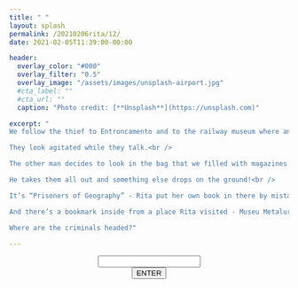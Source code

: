 ```yaml
---
title: " "
layout: splash
permalink: /20210206rita/12/
date: 2021-02-05T11:39:00-00:00

header:
  overlay_color: "#000"
  overlay_filter: "0.5"
  overlay_image: "/assets/images/unsplash-airport.jpg"
  #cta_label: ""
  #cta_url: ""
  caption: "Photo credit: [**Unsplash**](https://unsplash.com)"

excerpt: "
We follow the thief to Entroncamento and to the railway museum where another man is waiting for him!<br />

They look agitated while they talk.<br />

The other man decides to look in the bag that we filled with magazines.<br />

He takes them all out and something else drops on the ground!<br />

It’s “Prisoners of Geography” - Rita put her own book in there by mistake!<br />

And there’s a bookmark inside from a place Rita visited - Museu Metalurgica!<br />

Where are the criminals headed?"

---
```

  

<center>
  <div class="wrapper">
    <form class="form1" action="https://www.albertsmysteries.com/20210206rita/">
      <div class="inputcontent">
          <input type="text" id="password" /><br />
      </div>
      <div class="buttons">
        <input
          class="orangebutton"
          type="button"
          value="ENTER"
          onclick="checkPassword()" />
      </div>
    </form>
  </div>
</center>
<script src="/assets/js/20210206rita/12.js"></script>
